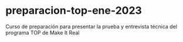 # preparacion-top-ene-2023
Curso de preparación para presentar la prueba y entrevista técnica del programa TOP de Make It Real
